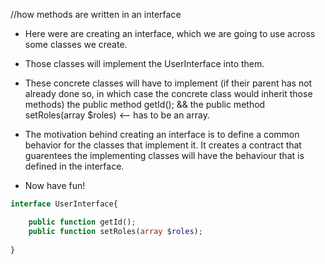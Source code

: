//how methods are written in an interface

 * Here were are creating an interface, which we are going to use  across some classes we create.
 * Those classes will implement the UserInterface into them.
 * These concrete classes will have to implement (if their parent has not already done so, in which case the concrete class would inherit those methods) the public method getId(); && the public    method setRoles(array $roles) <-- has to be an array.
 * The motivation behind creating an interface is to define a common behavior for the classes that implement it. It creates a contract that guarentees the implementing classes will have the behaviour that is defined in the interface.

 * Now have fun!

```php
interface UserInterface{

 	public function getId();
	public function setRoles(array $roles);
	   
}
```
	